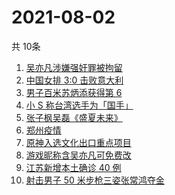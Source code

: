 # 2021-08-02
  共 10条

  <!-- BEGIN -->
  <!-- 最后更新时间:Mon Aug 02 2021 13:17:42 GMT+0000 (Coordinated Universal Time) -->
  1. [吴亦凡涉嫌强奸罪被拘留](https://www.zhihu.com/search?q=吴亦凡)
1. [中国女排 3:0 击败意大利](https://www.zhihu.com/search?q=中国女排)
1. [男子百米苏炳添获得第 6](https://www.zhihu.com/search?q=苏炳添)
1. [小 S 称台湾选手为「国手」](https://www.zhihu.com/search?q=小s)
1. [张子枫吴磊《盛夏未来》](https://www.zhihu.com/search?q=盛夏未来)
1. [郑州疫情](https://www.zhihu.com/search?q=郑州)
1. [原神入选文化出口重点项目](https://www.zhihu.com/search?q=原神)
1. [游戏昵称含吴亦凡可免费改](https://www.zhihu.com/search?q=逆水寒)
1. [江苏新增本土确诊 40 例](https://www.zhihu.com/search?q=江苏疫情)
1. [射击男子 50 米步枪三姿张常鸿夺金](https://www.zhihu.com/search?q=张常鸿)
  <!-- END -->
  
